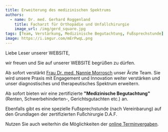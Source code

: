 ```yaml
---
title: Erweiterung des medizinischen Spektrums
authors:
  - name: Dr. med. Gerhard Roggenland
    title: Facharzt für Orthopädie und Unfallchirurgie
    image_url: /img/gerd_square.jpg
tags: [Team, Verstärkung, Medizinische Begutachtung, Fußsprechstunde]
image: https://i.imgur.com/mErPwqL.png
---
```


Liebe Leser unserer WEBSITE,

wir freuen und Sie auf unserer WEBSITE begrüßen zu dürfen.

Ab sofort verstärkt [Frau Dr. med. Nannie Morrosch](/Aerzte) unser Ärzte Team. Sie wird unsere Praxis mit Engagement und Innovation weiter verstärken und unser diagnostisches und therapeutisches Spektrum erweitern.

Ab sofort bieten wir eine zertifizierte **"Medizinische Begutachtung"** (Renten, Schwerbehinderten-, Gerichtsgutachten etc.) an.

Ebenfalls gibt es eine spezielle Fußsprechstunde (nach Vereinbarung) auf den Grundlagen der zertifizierten Fußchirurgie D.A.F.

Nutzen Sie auch weiterhin die Möglichkeiten der [online Terminvergaben](/Termin).
